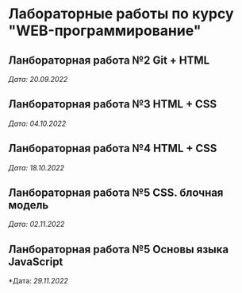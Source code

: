 # Лабораторные работы по курсу "WEB-программирование"

## Ланбораторная работа №2 Git + HTML

*Дата: 20.09.2022*

## Ланбораторная работа №3 HTML + CSS

*Дата: 04.10.2022*

## Ланбораторная работа №4 HTML + CSS

*Дата: 18.10.2022*

## Ланбораторная работа №5 CSS. блочная модель

*Дата: 02.11.2022*

## Ланбораторная работа №5 Основы языка JavaScript

*Дата: *29.11.2022*